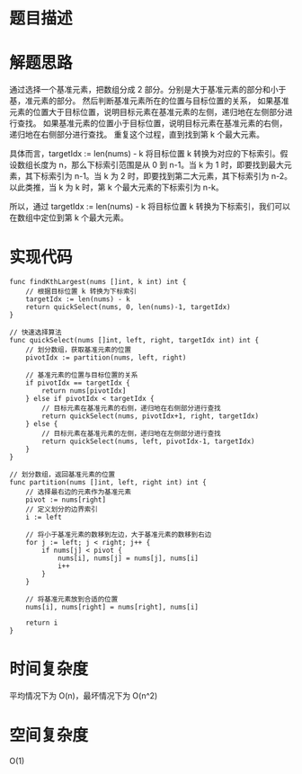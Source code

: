 # 题目描述

# 解题思路
通过选择一个基准元素，把数组分成 2 部分。分别是大于基准元素的部分和小于基，准元素的部分。
然后判断基准元素所在的位置与目标位置的关系，
如果基准元素的位置大于目标位置，说明目标元素在基准元素的左侧，递归地在左侧部分进行查找。
如果基准元素的位置小于目标位置，说明目标元素在基准元素的右侧，递归地在右侧部分进行查找。
重复这个过程，直到找到第 k 个最大元素。

具体而言，targetIdx := len(nums) - k 将目标位置 k 转换为对应的下标索引。假设数组长度为 n，那么下标索引范围是从 0 到 n-1。当 k 为 1 时，即要找到最大元素，其下标索引为 n-1。当 k 为 2 时，即要找到第二大元素，其下标索引为 n-2。以此类推，当 k 为 k 时，第 k 个最大元素的下标索引为 n-k。

所以，通过 targetIdx := len(nums) - k 将目标位置 k 转换为下标索引，我们可以在数组中定位到第 k 个最大元素。

# 实现代码
```golang
func findKthLargest(nums []int, k int) int {
    // 根据目标位置 k 转换为下标索引
    targetIdx := len(nums) - k
    return quickSelect(nums, 0, len(nums)-1, targetIdx)
}

// 快速选择算法
func quickSelect(nums []int, left, right, targetIdx int) int {
    // 划分数组，获取基准元素的位置
    pivotIdx := partition(nums, left, right)
    
    // 基准元素的位置与目标位置的关系
    if pivotIdx == targetIdx {
        return nums[pivotIdx]
    } else if pivotIdx < targetIdx {
        // 目标元素在基准元素的右侧，递归地在右侧部分进行查找
        return quickSelect(nums, pivotIdx+1, right, targetIdx)
    } else {
        // 目标元素在基准元素的左侧，递归地在左侧部分进行查找
        return quickSelect(nums, left, pivotIdx-1, targetIdx)
    }
}

// 划分数组，返回基准元素的位置
func partition(nums []int, left, right int) int {
    // 选择最右边的元素作为基准元素
    pivot := nums[right]
    // 定义划分的边界索引
    i := left
    
    // 将小于基准元素的数移到左边，大于基准元素的数移到右边
    for j := left; j < right; j++ {
        if nums[j] < pivot {
            nums[i], nums[j] = nums[j], nums[i]
            i++
        }
    }
    
    // 将基准元素放到合适的位置
    nums[i], nums[right] = nums[right], nums[i]
    
    return i
}
```

# 时间复杂度
平均情况下为 O(n)，最坏情况下为 O(n^2)
# 空间复杂度
O(1)
